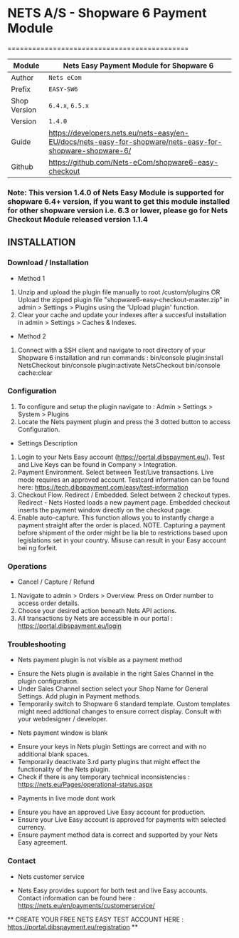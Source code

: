 # NETS A/S - Shopware 6 Payment Module
============================================

|Module | Nets Easy Payment Module for Shopware 6
|------|----------
|Author | `Nets eCom`
|Prefix | `EASY-SW6`
|Shop Version | `6.4.x`, `6.5.x`
|Version | `1.4.0`
|Guide | https://developers.nets.eu/nets-easy/en-EU/docs/nets-easy-for-shopware/nets-easy-for-shopware-shopware-6/
|Github | https://github.com/Nets-eCom/shopware6-easy-checkout


### Note: This version 1.4.0 of Nets Easy Module is supported for shopware 6.4+ version, if you want to get this module installed for other shopware version i.e. 6.3 or lower, please go for Nets Checkout Module released version 1.1.4


## INSTALLATION

### Download / Installation
* Method 1
1. Unzip and upload the plugin file manually to root /custom/plugins OR Upload the zipped plugin file "shopware6-easy-checkout-master.zip" in admin > Settings > Plugins using the 'Upload plugin' function.
2. Clear your cache and update your indexes after a succesful installation in admin > Settings > Caches & Indexes.

* Method 2
1. Connect with a SSH client and navigate to root directory of your Shopware 6 installation and run commands :
bin/console plugin:install NetsCheckout
bin/console plugin:activate NetsCheckout
bin/console cache:clear

### Configuration
1. To configure and setup the plugin navigate to : Admin > Settings > System > Plugins
2. Locate the Nets payment plugin and press the 3 dotted button to access Configuration.

* Settings Description
1. Login to your Nets Easy account (https://portal.dibspayment.eu/). Test and Live Keys can be found in Company > Integration.
2. Payment Environment. Select between Test/Live transactions. Live mode requires an approved account. Testcard information can be found here: https://tech.dibspayment.com/easy/test-information
3. Checkout Flow. Redirect / Embedded. Select between 2 checkout types. Redirect - Nets Hosted loads a new payment page. Embedded checkout inserts the payment window directly on the checkout page.
4. Enable auto-capture. This function allows you to instantly charge a payment straight after the order is placed.
   NOTE. Capturing a payment before shipment of the order might be lia ble to restrictions based upon legislations set in your country. Misuse can result in your Easy account bei ng forfeit.

### Operations
* Cancel / Capture / Refund
1. Navigate to admin > Orders > Overview. Press on Order number to access order details.
2. Choose your desired action beneath Nets API actions.
3. All transactions by Nets are accessible in our portal : https://portal.dibspayment.eu/login

### Troubleshooting
* Nets payment plugin is not visible as a payment method
- Ensure the Nets plugin is available in the right Sales Channel in the plugin configuration.
- Under Sales Channel section select your Shop Name for General Settings. Add plugin in Payment methods.
- Temporarily switch to Shopware 6 standard template. Custom templates might need addtional changes to ensure correct display. Consult with your webdesigner / developer.

* Nets payment window is blank
- Ensure your keys in Nets plugin Settings are correct and with no additional blank spaces.
- Temporarily deactivate 3.rd party plugins that might effect the functionality of the Nets plugin.
- Check if there is any temporary technical inconsistencies : https://nets.eu/Pages/operational-status.aspx

* Payments in live mode dont work
- Ensure you have an approved Live Easy account for production.
- Ensure your Live Easy account is approved for payments with selected currency.
- Ensure payment method data is correct and supported by your Nets Easy agreement.

### Contact
* Nets customer service
- Nets Easy provides support for both test and live Easy accounts. Contact information can be found here : https://nets.eu/en/payments/customerservice/

** CREATE YOUR FREE NETS EASY TEST ACCOUNT HERE : https://portal.dibspayment.eu/registration **
